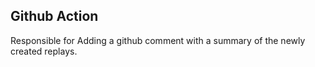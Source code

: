 ## Github Action

Responsible for Adding a github comment with a summary of the newly created replays.

